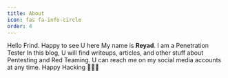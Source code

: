```yaml
---
title: About
icon: fas fa-info-circle
order: 4
---
```


Hello Frind. Happy to see U here 
My name is **Reyad**. I am a Penetration Tester
In this blog, U will find writeups, articles, and other stuff about Pentesting and Red Teaming. U can reach me on my social media accounts at any time. 
Happy Hacking ✌🏻🖤
